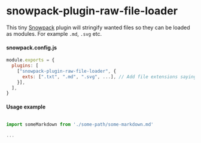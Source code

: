 # snowpack-plugin-raw-file-loader
This tiny [Snowpack](https://www.snowpack.dev/) plugin will stringify wanted files so they can be loaded as modules. For example `.md`, `.svg` etc.


#### snowpack.config.js
```js
module.exports = {
  plugins: [
    ["snowpack-plugin-raw-file-loader", {
      exts: [".txt", ".md", ".svg", ...], // Add file extensions saying what files should be loaded as strings in your snowpack application. Default: '.txt'
    }],
  ],
}
```

#### Usage example
```js

import someMarkdown from './some-path/some-markdown.md'

...

```
